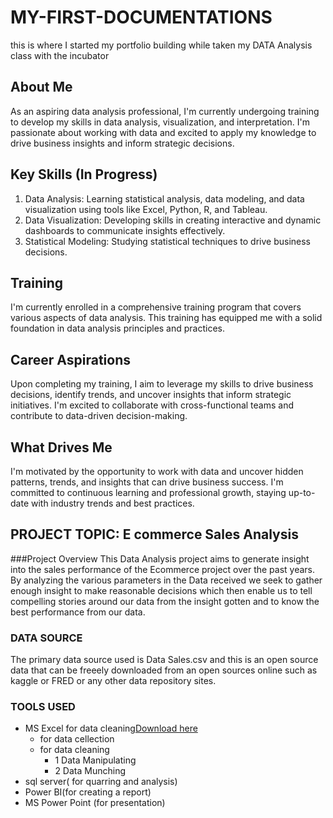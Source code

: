 # MY-FIRST-DOCUMENTATIONS
this is where I started my portfolio building while taken my DATA Analysis class with the incubator
## About Me
As an aspiring data analysis professional, I'm currently undergoing training to develop my skills in data analysis, visualization, and interpretation. I'm passionate about working with data and excited to apply my knowledge to drive business insights and inform strategic decisions.

## Key Skills (In Progress)
1. Data Analysis: Learning statistical analysis, data modeling, and data visualization using tools like Excel, Python, R, and Tableau.
2. Data Visualization: Developing skills in creating interactive and dynamic dashboards to communicate insights effectively.
3. Statistical Modeling: Studying statistical techniques to drive business decisions.

## Training
I'm currently enrolled in a comprehensive training program that covers various aspects of data analysis. This training has equipped me with a solid foundation in data analysis principles and practices.

## Career Aspirations
Upon completing my training, I aim to leverage my skills to drive business decisions, identify trends, and uncover insights that inform strategic initiatives. I'm excited to collaborate with cross-functional teams and contribute to data-driven decision-making.

## What Drives Me
I'm motivated by the opportunity to work with data and uncover hidden patterns, trends, and insights that can drive business success. I'm committed to continuous learning and professional growth, staying up-to-date with industry trends and best practices.


## PROJECT TOPIC: E commerce Sales Analysis

###Project Overview
This Data Analysis project aims to generate insight into the sales performance of the Ecommerce project over the past years. By analyzing the various parameters in the Data received we seek to gather enough insight to make reasonable decisions which then enable us to tell compelling stories around our data from the insight gotten and to know the best performance from our data.

### DATA SOURCE
The primary data source used is Data Sales.csv and this is an open source data that can be freeely downloaded from an open sources online such as kaggle or FRED or any other data repository sites. 

### TOOLS USED
- MS Excel for data cleaning[Download here](https://www.Microsoft.com)
     - for data cellection
     - for data cleaning
       - 1 Data Manipulating
       - 2 Data Munching
- sql server( for quarring and analysis)
- Power BI(for creating a report)
- MS Power Point (for presentation)
